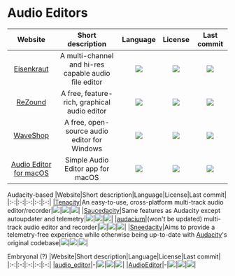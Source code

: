 # Audio Editors

|Website|Short description|Language|License|Last commit|
|:-:|:-:|:-:|:-:|:-:|
|[Eisenkraut](https://www.sciss.de/eisenkraut/)|A multi-channel and hi-res capable audio file editor|![](https://img.shields.io/github/languages/top/Sciss/Eisenkraut?color=pink&style=flat-square)|![](https://flat.badgen.net/github/license/Sciss/Eisenkraut?label=)|![](https://flat.badgen.net/github/last-commit/Sciss/Eisenkraut?label=)|
|[ReZound](http://rezound.sourceforge.net/)|A free, feature-rich, graphical audio editor|![](https://img.shields.io/github/languages/top/ddurham2/rezound?color=pink&style=flat-square)|![](https://flat.badgen.net/github/license/ddurham2/rezound?label=)|![](https://flat.badgen.net/github/last-commit/ddurham2/rezound?label=)|
|[WaveShop](http://waveshop.sourceforge.net/)|A free, open-source audio editor for Windows|![](https://img.shields.io/github/languages/top/victimofleisure/WaveShop?color=pink&style=flat-square)|![](https://flat.badgen.net/github/license/victimofleisure/WaveShop?label=)|![](https://flat.badgen.net/github/last-commit/victimofleisure/WaveShop?label=)|
|[Audio Editor for macOS](https://github.com/russelldzhafarov/audio-editor-macos)|Simple Audio Editor app for macOS|![](https://img.shields.io/github/languages/top/russelldzhafarov/audio-editor-macos?color=pink&style=flat-square)|![](https://flat.badgen.net/github/license/russelldzhafarov/audio-editor-macos?label=)|![](https://flat.badgen.net/github/last-commit/russelldzhafarov/audio-editor-macos?label=)|


Audacity-based
|Website|Short description|Language|License|Last commit|
|:-:|:-:|:-:|:-:|:-:|
|[Tenacity](https://tenacityaudio.org/)|An easy-to-use, cross-platform multi-track audio editor/recorder|![](https://img.shields.io/github/languages/top/tenacityteam/tenacity?color=pink&style=flat-square)|![](https://flat.badgen.net/github/license/tenacityteam/tenacity?label=)|![](https://flat.badgen.net/github/last-commit/tenacityteam/tenacity?label=)|
|[Saucedacity](https://saucedacity.github.io/)|Same features as Audacity except autoupdater and telemetry|![](https://img.shields.io/github/languages/top/saucedacity/saucedacity?color=pink&style=flat-square)|![](https://flat.badgen.net/github/license/saucedacity/saucedacity?label=)|![](https://flat.badgen.net/github/last-commit/saucedacity/saucedacity?label=)|
|[audacium](https://audacium.xyz/)|(won't be updated) multi-track audio editor and recorder|![](https://img.shields.io/github/languages/top/SartoxSoftware/audacium?color=pink&style=flat-square)|![](https://flat.badgen.net/github/license/SartoxSoftware/audacium?label=)|![](https://flat.badgen.net/github/last-commit/SartoxSoftware/audacium?label=)|
|[Sneedacity](https://sneedacity.org/)|Aims to provide a telemetry-free experience while otherwise being up-to-date with [Audacity](https://www.audacityteam.org/)'s original codebase|![](https://img.shields.io/github/languages/top/Sneeds-Feed-and-Seed/sneedacity?color=pink&style=flat-square)|![](https://flat.badgen.net/github/license/Sneeds-Feed-and-Seed/sneedacity?label=)|![](https://flat.badgen.net/github/last-commit/Sneeds-Feed-and-Seed/sneedacity?label=)|

Embryonal (?)
|Website|Short description|Language|License|Last commit|
|:-:|:-:|:-:|:-:|:-:|
|[audio_editor](https://github.com/objective-audio/audio_editor)|-|![](https://img.shields.io/github/languages/top/objective-audio/audio_editor?color=pink&style=flat-square)|![](https://flat.badgen.net/github/license/objective-audio/audio_editor?label=)|![](https://flat.badgen.net/github/last-commit/objective-audio/audio_editor?label=)|
|[AudioEditor](https://github.com/MarkPatka/AudioEditor-Alpha-)|-|![](https://img.shields.io/github/languages/top/MarkPatka/AudioEditor-Alpha-?color=pink&style=flat-square)|![](https://flat.badgen.net/github/license/MarkPatka/AudioEditor-Alpha-?label=)|![](https://flat.badgen.net/github/last-commit/MarkPatka/AudioEditor-Alpha-?label=)|
